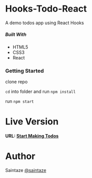 # Hooks-Todo-React
A demo todos app using React Hooks

##### Built With
+ HTML5
+ CSS3
+ React

### Getting Started
clone repo

`cd` into folder and run `npm install`

run `npm start`

# Live Version
#### URL: [Start Making Todos](https://hooks-todo-react.ayezahmed.now.sh/)

# Author
Saintaze [@saintaze](https://github.com/saintaze/)
